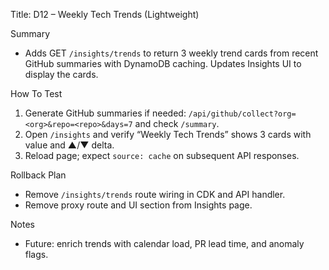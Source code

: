 Title: D12 – Weekly Tech Trends (Lightweight)

Summary
- Adds GET `/insights/trends` to return 3 weekly trend cards from recent GitHub summaries with DynamoDB caching. Updates Insights UI to display the cards.

How To Test
1) Generate GitHub summaries if needed: `/api/github/collect?org=<org>&repo=<repo>&days=7` and check `/summary`.
2) Open `/insights` and verify “Weekly Tech Trends” shows 3 cards with value and ▲/▼ delta.
3) Reload page; expect `source: cache` on subsequent API responses.

Rollback Plan
- Remove `/insights/trends` route wiring in CDK and API handler.
- Remove proxy route and UI section from Insights page.

Notes
- Future: enrich trends with calendar load, PR lead time, and anomaly flags.

